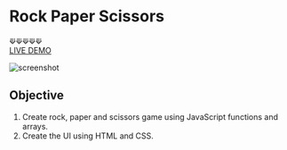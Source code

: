# Rock Paper Scissors
⟱⟱⟱⟱⟱
<br />
[LIVE DEMO](https://acdeguia.github.io/rock-paper-scissors/)

![screenshot](https://github.com/acdeguia/rock-paper-scissors/blob/main/images/screenshot.jpeg)

## Objective
1. Create rock, paper and scissors game using JavaScript functions and arrays.
2. Create the UI using HTML and CSS.
